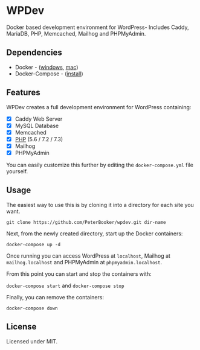 # WPDev
Docker based development environment for WordPress- Includes Caddy, MariaDB, PHP, Memcached, Mailhog and PHPMyAdmin.

## Dependencies

* Docker - ([windows](https://docs.docker.com/docker-for-windows/install/), [mac](https://docs.docker.com/docker-for-mac/install/))
* Docker-Compose - ([install](https://docs.docker.com/compose/install/))

## Features

WPDev creates a full development environment for WordPress containing:

- [x] Caddy Web Server
- [x] MySQL Database
- [x] Memcached
- [x] [PHP](https://github.com/PeterBooker/phpwp) (5.6 / 7.2 / 7.3)
- [x] Mailhog
- [x] PHPMyAdmin

You can easily customize this further by editing the `docker-compose.yml` file yourself.

## Usage

The easiest way to use this is by cloning it into a directory for each site you want.

`git clone https://github.com/PeterBooker/wpdev.git dir-name`

Next, from the newly created directory, start up the Docker containers:

`docker-compose up -d`

Once running you can access WordPress at `localhost`, Mailhog at `mailhog.localhost` and PHPMyAdmin at `phpmyadmin.localhost`.

From this point you can start and stop the containers with:

`docker-compose start` and `docker-compose stop`

Finally, you can remove the containers:

`docker-compose down`

## License

Licensed under MIT.